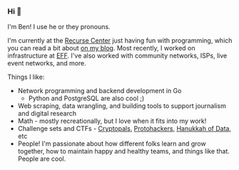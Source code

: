 ### Hi 👋

I'm Ben! I use he or they pronouns.

I'm currently at the [Recurse Center](https://www.recurse.com) just having fun with programming, which you can read a bit about [on my blog](https://eenblam.github.io). Most recently, I worked on infrastructure at [EFF](https://www.eff.org). I've also worked with community networks, ISPs, live event networks, and more.

Things I like:
* Network programming and backend development in Go
    * Python and PostgreSQL are also cool ;)
* Web scraping, data wrangling, and building tools to support journalism and digital research
* Math - mostly recreationally, but I love when it fits into my work!
* Challenge sets and CTFs - [Cryptopals](https://github.com/eenblam/cryptgopals), [Protohackers](https://github.com/eenblam/protohackers), [Hanukkah of Data](https://github.com/eenblam/hod), etc
* People! I'm passionate about how different folks learn and grow together, how to maintain happy and healthy teams, and things like that. People are cool.

<!--
**eenblam/eenblam** is a ✨ _special_ ✨ repository because its `README.md` (this file) appears on your GitHub profile.

Here are some ideas to get you started:

- 🔭 I’m currently working on ...
- 🌱 I’m currently learning ...
- 👯 I’m looking to collaborate on ...
- 🤔 I’m looking for help with ...
- 💬 Ask me about ...
- 📫 How to reach me: ...
- 😄 Pronouns: ...
- ⚡ Fun fact: ...
-->

